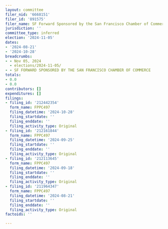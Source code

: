 ```yaml
---
layout: committee
filer_nid: '6668151'
filer_id: '891575'
filer_name: SF Forward Sponsored by the San Francisco Chamber of Commerce
jurisdiction: ''
committee_type: inferred
election: '2024-11-05'
dates:
- '2024-08-21'
- '2024-10-28'
breadcrumbs:
- - Nov 05, 2024
  - elections/2024-11-05/
- - SF FORWARD SPONSORED BY THE SAN FRANCISCO CHAMBER OF COMMERCE
totals:
- 0.0
- 0.0
contributors: []
expenditures: []
filings:
- filing_id: '212442354'
  form_name: FPPC497
  filing_datetime: '2024-10-28'
  filing_startdate: ''
  filing_enddate: ''
  filing_activity_type: Original
- filing_id: '212161844'
  form_name: FPPC497
  filing_datetime: '2024-09-25'
  filing_startdate: ''
  filing_enddate: ''
  filing_activity_type: Original
- filing_id: '212113645'
  form_name: FPPC497
  filing_datetime: '2024-09-18'
  filing_startdate: ''
  filing_enddate: ''
  filing_activity_type: Original
- filing_id: '211964347'
  form_name: FPPC497
  filing_datetime: '2024-08-21'
  filing_startdate: ''
  filing_enddate: ''
  filing_activity_type: Original
factoids: ''

---
```


